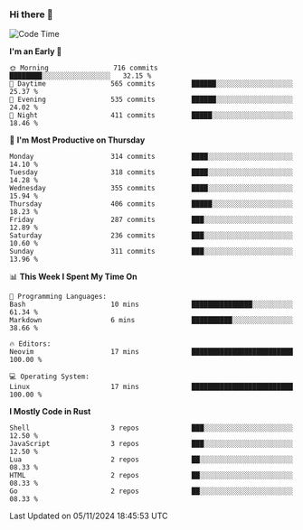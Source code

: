 ### Hi there 👋
<!--START_SECTION:waka-->
![Code Time](http://img.shields.io/badge/Code%20Time-340%20hrs%2022%20mins-blue)

**I'm an Early 🐤** 

```text
🌞 Morning                716 commits         ████████░░░░░░░░░░░░░░░░░   32.15 % 
🌆 Daytime                565 commits         ██████░░░░░░░░░░░░░░░░░░░   25.37 % 
🌃 Evening                535 commits         ██████░░░░░░░░░░░░░░░░░░░   24.02 % 
🌙 Night                  411 commits         █████░░░░░░░░░░░░░░░░░░░░   18.46 % 
```
📅 **I'm Most Productive on Thursday** 

```text
Monday                   314 commits         ████░░░░░░░░░░░░░░░░░░░░░   14.10 % 
Tuesday                  318 commits         ████░░░░░░░░░░░░░░░░░░░░░   14.28 % 
Wednesday                355 commits         ████░░░░░░░░░░░░░░░░░░░░░   15.94 % 
Thursday                 406 commits         █████░░░░░░░░░░░░░░░░░░░░   18.23 % 
Friday                   287 commits         ███░░░░░░░░░░░░░░░░░░░░░░   12.89 % 
Saturday                 236 commits         ███░░░░░░░░░░░░░░░░░░░░░░   10.60 % 
Sunday                   311 commits         ███░░░░░░░░░░░░░░░░░░░░░░   13.96 % 
```


📊 **This Week I Spent My Time On** 

```text
💬 Programming Languages: 
Bash                     10 mins             ███████████████░░░░░░░░░░   61.34 % 
Markdown                 6 mins              ██████████░░░░░░░░░░░░░░░   38.66 % 

🔥 Editors: 
Neovim                   17 mins             █████████████████████████   100.00 % 

💻 Operating System: 
Linux                    17 mins             █████████████████████████   100.00 % 
```

**I Mostly Code in Rust** 

```text
Shell                    3 repos             ███░░░░░░░░░░░░░░░░░░░░░░   12.50 % 
JavaScript               3 repos             ███░░░░░░░░░░░░░░░░░░░░░░   12.50 % 
Lua                      2 repos             ██░░░░░░░░░░░░░░░░░░░░░░░   08.33 % 
HTML                     2 repos             ██░░░░░░░░░░░░░░░░░░░░░░░   08.33 % 
Go                       2 repos             ██░░░░░░░░░░░░░░░░░░░░░░░   08.33 % 
```




 Last Updated on 05/11/2024 18:45:53 UTC
<!--END_SECTION:waka-->

<!--
**YoganshSharma/YoganshSharma** is a ✨ _special_ ✨ repository because its `README.md` (this file) appears on your GitHub profile.

Here are some ideas to get you started:

- 🔭 I’m currently working on ...
- 🌱 I’m currently learning ...
- 👯 I’m looking to collaborate on ...
- 🤔 I’m looking for help with ...
- 💬 Ask me about ...
- 📫 How to reach me: ...
- 😄 Pronouns: ...
- ⚡ Fun fact: ...
-->

